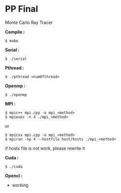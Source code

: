 # PP Final
Monte Carlo Ray Tracer

**Compile :**

```
$ make
```

**Serial :**

```
$ ./serial
```

**Pthread :**

```
$ ./pthread <numOfthread>
```

**Openmp :**

```
$ ./openmp
```

**MPI :**

```
$ mpic++ mpi.cpp -o mpi_<method>
$ mpiexec -n 4 ./mpi_<method>
```

or

```
$ mpicxx mpi.cpp -o mpi_<method>
$ mpirun -np 4 --hostfile host/hosts ./mpi_<method>
```

if hosts file is not work, please rewrite it

**Cuda :**

```
$ ./cuda
```

**Opencl :**

- working

